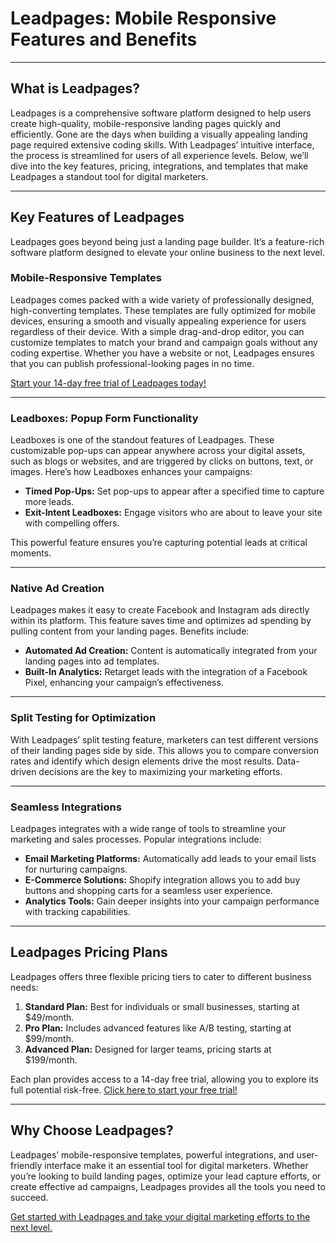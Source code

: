 # Leadpages: Mobile Responsive Features and Benefits

---

## What is Leadpages?

Leadpages is a comprehensive software platform designed to help users create high-quality, mobile-responsive landing pages quickly and efficiently. Gone are the days when building a visually appealing landing page required extensive coding skills. With Leadpages’ intuitive interface, the process is streamlined for users of all experience levels. Below, we’ll dive into the key features, pricing, integrations, and templates that make Leadpages a standout tool for digital marketers.

---

## Key Features of Leadpages

Leadpages goes beyond being just a landing page builder. It’s a feature-rich software platform designed to elevate your online business to the next level.

### Mobile-Responsive Templates

Leadpages comes packed with a wide variety of professionally designed, high-converting templates. These templates are fully optimized for mobile devices, ensuring a smooth and visually appealing experience for users regardless of their device. With a simple drag-and-drop editor, you can customize templates to match your brand and campaign goals without any coding expertise. Whether you have a website or not, Leadpages ensures that you can publish professional-looking pages in no time.

[Start your 14-day free trial of Leadpages today!](https://bit.ly/LEadPages)

---

### Leadboxes: Popup Form Functionality

Leadboxes is one of the standout features of Leadpages. These customizable pop-ups can appear anywhere across your digital assets, such as blogs or websites, and are triggered by clicks on buttons, text, or images. Here’s how Leadboxes enhances your campaigns:

- **Timed Pop-Ups:** Set pop-ups to appear after a specified time to capture more leads.
- **Exit-Intent Leadboxes:** Engage visitors who are about to leave your site with compelling offers.

This powerful feature ensures you’re capturing potential leads at critical moments.

---

### Native Ad Creation

Leadpages makes it easy to create Facebook and Instagram ads directly within its platform. This feature saves time and optimizes ad spending by pulling content from your landing pages. Benefits include:

- **Automated Ad Creation:** Content is automatically integrated from your landing pages into ad templates.
- **Built-In Analytics:** Retarget leads with the integration of a Facebook Pixel, enhancing your campaign’s effectiveness.

---

### Split Testing for Optimization

With Leadpages’ split testing feature, marketers can test different versions of their landing pages side by side. This allows you to compare conversion rates and identify which design elements drive the most results. Data-driven decisions are the key to maximizing your marketing efforts.

---

### Seamless Integrations

Leadpages integrates with a wide range of tools to streamline your marketing and sales processes. Popular integrations include:

- **Email Marketing Platforms:** Automatically add leads to your email lists for nurturing campaigns.
- **E-Commerce Solutions:** Shopify integration allows you to add buy buttons and shopping carts for a seamless user experience.
- **Analytics Tools:** Gain deeper insights into your campaign performance with tracking capabilities.

---

## Leadpages Pricing Plans

Leadpages offers three flexible pricing tiers to cater to different business needs:

1. **Standard Plan:** Best for individuals or small businesses, starting at $49/month.
2. **Pro Plan:** Includes advanced features like A/B testing, starting at $99/month.
3. **Advanced Plan:** Designed for larger teams, pricing starts at $199/month.

Each plan provides access to a 14-day free trial, allowing you to explore its full potential risk-free. [Click here to start your free trial!](https://bit.ly/LEadPages)

---

## Why Choose Leadpages?

Leadpages’ mobile-responsive templates, powerful integrations, and user-friendly interface make it an essential tool for digital marketers. Whether you’re looking to build landing pages, optimize your lead capture efforts, or create effective ad campaigns, Leadpages provides all the tools you need to succeed.

[Get started with Leadpages and take your digital marketing efforts to the next level.](https://bit.ly/LEadPages)
